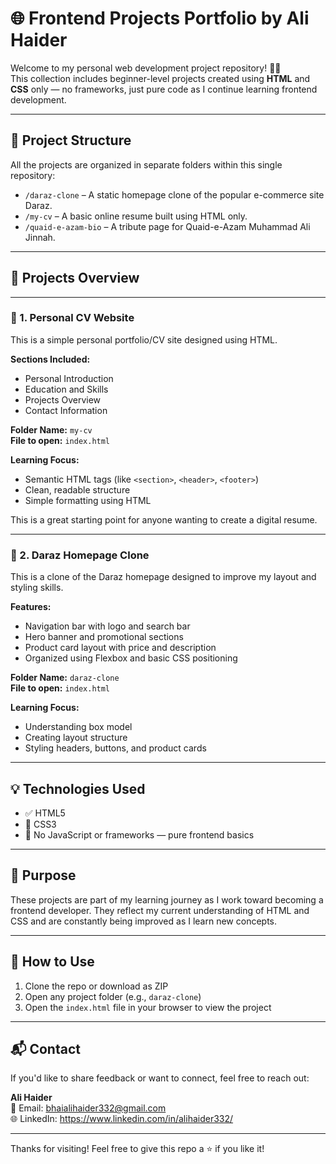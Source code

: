 # 🌐 Frontend Projects Portfolio by Ali Haider

Welcome to my personal web development project repository! 👨‍💻  
This collection includes beginner-level projects created using **HTML** and **CSS** only — no frameworks, just pure code as I continue learning frontend development.

---

## 📁 Project Structure

All the projects are organized in separate folders within this single repository:


- `/daraz-clone` – A static homepage clone of the popular e-commerce site Daraz.
- `/my-cv` – A basic online resume built using HTML only.
- `/quaid-e-azam-bio` – A tribute page for Quaid-e-Azam Muhammad Ali Jinnah.

---

## 🚀 Projects Overview
---

### 📄 1. Personal CV Website

This is a simple personal portfolio/CV site designed using HTML.

**Sections Included:**
- Personal Introduction
- Education and Skills
- Projects Overview
- Contact Information

**Folder Name:** `my-cv`  
**File to open:** `index.html`

**Learning Focus:**
- Semantic HTML tags (like `<section>`, `<header>`, `<footer>`)
- Clean, readable structure
- Simple formatting using HTML

This is a great starting point for anyone wanting to create a digital resume.

---
### 🛒 2. Daraz Homepage Clone

This is a clone of the Daraz homepage designed to improve my layout and styling skills.

**Features:**
- Navigation bar with logo and search bar
- Hero banner and promotional sections
- Product card layout with price and description
- Organized using Flexbox and basic CSS positioning

**Folder Name:** `daraz-clone`  
**File to open:** `index.html`

**Learning Focus:**
- Understanding box model
- Creating layout structure
- Styling headers, buttons, and product cards


---

## 💡 Technologies Used

- ✅ HTML5  
- 🎨 CSS3  
- 🧠 No JavaScript or frameworks — pure frontend basics

---

## 🎯 Purpose

These projects are part of my learning journey as I work toward becoming a frontend developer. They reflect my current understanding of HTML and CSS and are constantly being improved as I learn new concepts.

---

## 📂 How to Use

1. Clone the repo or download as ZIP  
2. Open any project folder (e.g., `daraz-clone`)  
3. Open the `index.html` file in your browser to view the project

---

## 📬 Contact

If you'd like to share feedback or want to connect, feel free to reach out:

**Ali Haider**  
📧 Email: bhaialihaider332@gmail.com  
🌐 LinkedIn: https://www.linkedin.com/in/alihaider332/

---

Thanks for visiting! Feel free to give this repo a ⭐ if you like it!
